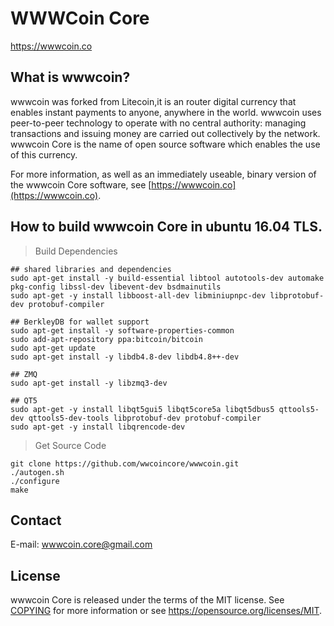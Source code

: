 WWWCoin Core 
=====================================


https://wwwcoin.co

What is wwwcoin?
----------------

wwwcoin was forked  from Litecoin,it is an router digital currency that enables instant payments to anyone, anywhere in the world. wwwcoin uses peer-to-peer technology to operate with no central authority: managing transactions and issuing money are carried
out collectively by the network. wwwcoin Core is the name of open source software which enables the use of this currency.


For more information, as well as an immediately useable, binary version of
the wwwcoin Core software, see [https://wwwcoin.co](https://wwwcoin.co).


How to build wwwcoin Core in ubuntu 16.04 TLS.
----------------
>Build Dependencies
```
## shared libraries and dependencies
sudo apt-get install -y build-essential libtool autotools-dev automake pkg-config libssl-dev libevent-dev bsdmainutils
sudo apt-get -y install libboost-all-dev libminiupnpc-dev libprotobuf-dev protobuf-compiler

## BerkleyDB for wallet support
sudo apt-get install -y software-properties-common
sudo add-apt-repository ppa:bitcoin/bitcoin
sudo apt-get update
sudo apt-get install -y libdb4.8-dev libdb4.8++-dev

## ZMQ
sudo apt-get install -y libzmq3-dev

## QT5
sudo apt-get -y install libqt5gui5 libqt5core5a libqt5dbus5 qttools5-dev qttools5-dev-tools libprotobuf-dev protobuf-compiler
sudo apt-get -y install libqrencode-dev

```
>Get Source Code
```
git clone https://github.com/wwcoincore/wwwcoin.git
./autogen.sh
./configure
make
```

Contact
-------

E-mail: wwwcoin.core@gmail.com

License
-------

wwwcoin Core is released under the terms of the MIT license. See [COPYING](COPYING) for more
information or see https://opensource.org/licenses/MIT.